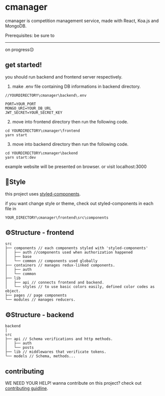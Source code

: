 # cmanager

cmanager is competition management service, made with React, Koa.js and MongoDB.

Prerequisites:
be sure to

---

on progress😔

## get started!

you should run backend and frontend server respectively.

1. make .env file containing DB informations in backend directory.

```
//YOURDIRECTORY\cmanager\backend\.env

PORT=YOUR_PORT
MONGO_URI=YOUR_DB_URL
JWT_SECRET=YOUR_SECRET_KEY
```

2. move into frontend directory then run the following code.

```
cd YOURDIRECTORY\cmanager\frontend
yarn start
```

3. move into backend directory then run the following code.

```
cd YOURDIRECTORY\cmanager\backend
yarn start:dev
```

example website will be presented on browser. or visit localhost:3000

## 🎨Style

this project uses [styled-components](https://github.com/styled-components/styled-components).

if you want change style or theme, check out styled-components in each file in

```
YOUR_DIRECTORY\cmanager\frontend\src\components
```

## ⚙Structure - frontend

```
src
├── components // each components styled with 'styled-components'
│   ├── auth //components used when authorization happened
│   ├── base
│   └── common // components used globally
├── containers // manages redux-linked components.
│   ├── auth
│   └── common
├── lib
│   ├── api // connects frontend and backend.
│   └── styles // to use basic colors easily, defined color codes as object.
├── pages // page components
└── modules // manages reducers.

```

## ⚙Structure - backend

```
backend
│
src
├── api // Schema verifications and http methods.
│   ├── auth
│   └── posts
├── lib // middlewares that verificate tokens.
└── models // Schema, methods...

```

## contributing

WE NEED YOUR HELP!
wanna contribute on this project?
check out [contributing guidline](https://github.com/repusjh/cmanager-public/blob/master/CONTRIBUTING.md).
